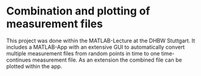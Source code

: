 # Combination and plotting of measurement files
This project was done within the MATLAB-Lecture at the DHBW Stuttgart. It includes a MATLAB-App with an extensive GUI to automatically convert multiple measurement files from random points in time to one time-continues measurement file. As an extension the combined file can be plotted within the app.
